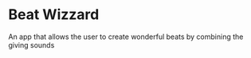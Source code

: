 # Beat Wizzard

An app that allows the user to create wonderful beats by combining the giving sounds
